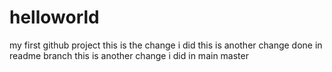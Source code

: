# helloworld
my first github project
this is the change i did
this is another change done in readme branch
this is another change i did in main master
